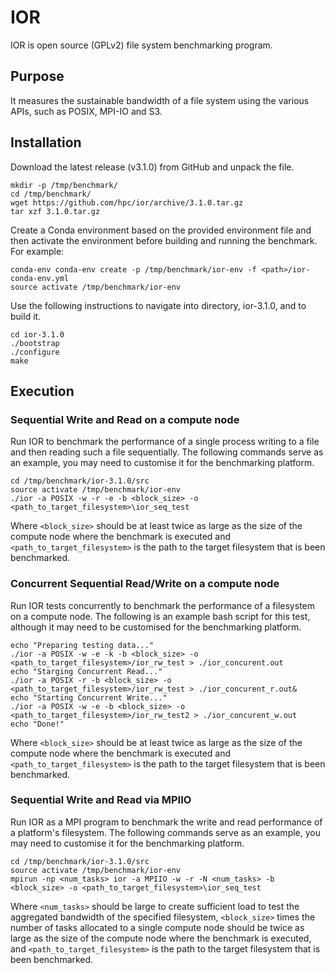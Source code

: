 # IOR

IOR is open source (GPLv2) file system benchmarking program.

## Purpose

It measures the sustainable bandwidth of a file system  using the various APIs, such as POSIX, MPI-IO and S3.

## Installation

Download the latest release (v3.1.0) from GitHub and unpack the file.

```
mkdir -p /tmp/benchmark/
cd /tmp/benchmark/
wget https://github.com/hpc/ior/archive/3.1.0.tar.gz
tar xzf 3.1.0.tar.gz
```

Create a Conda environment based on the provided environment file and then activate the environment before building and running the benchmark.  For example:

```
conda-env conda-env create -p /tmp/benchmark/ior-env -f <path>/ior-conda-env.yml
source activate /tmp/benchmark/ior-env
```

Use the following instructions to navigate into directory, ior-3.1.0, and to build it.

```
cd ior-3.1.0
./bootstrap
./configure
make
```

## Execution

### Sequential Write and Read on a compute node

Run IOR to benchmark the performance of a single process writing to a file and then reading such a file sequentially. The following commands serve as an example, you may need to customise it for the benchmarking platform. 

```
cd /tmp/benchmark/ior-3.1.0/src
source activate /tmp/benchmark/ior-env
./ior -a POSIX -w -r -e -b <block_size> -o <path_to_target_filesystem>\ior_seq_test
```

Where ```<block_size>``` should be at least twice as large as the size of the compute node where the benchmark is executed and ``` <path_to_target_filesystem>``` is the path to the target filesystem that is been benchmarked.

### Concurrent Sequential Read/Write on a compute node

Run IOR tests concurrently to benchmark the performance of a filesystem on a compute node. The following is an example bash script for this test, although it may need to be customised for the benchmarking platform.

```
echo "Preparing testing data..."
./ior -a POSIX -w -e -k -b <block_size> -o <path_to_target_filesystem>/ior_rw_test > ./ior_concurent.out
echo "Starging Concurrent Read..."
./ior -a POSIX -r -b <block_size> -o <path_to_target_filesystem>/ior_rw_test > ./ior_concurent_r.out&
echo "Starting Concurrent Write..."
./ior -a POSIX -w -e -b <block_size> -o <path_to_target_filesystem>/ior_rw_test2 > ./ior_concurent_w.out
echo "Done!"
```

Where ```<block_size>``` should be at least twice as large as the size of the compute node where the benchmark is executed and ``` <path_to_target_filesystem>``` is the path to the target filesystem that is been benchmarked.

### Sequential Write and Read via MPIIO

Run IOR as a MPI program to benchmark the write and read performance of a platform's filesystem.  The following commands serve as an example, you may need to customise it for the benchmarking platform.

```
cd /tmp/benchmark/ior-3.1.0/src
source activate /tmp/benchmark/ior-env
mpirun -np <num_tasks> ior -a MPIIO -w -r -N <num_tasks> -b <block_size> -o <path_to_target_filesystem>\ior_seq_test
```

Where ```<num_tasks>``` should be large to create sufficient load to test the aggregated bandwidth of the specified filesystem, ```<block_size>``` times the number of tasks allocated to a single compute node should be twice as large as the size of the compute node where the benchmark is executed, and ```<path_to_target_filesystem>``` is the path to the target filesystem that is been benchmarked.
